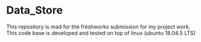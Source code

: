 # Data_Store
This repository is mad for the freshworks submission for my project work.
This code base is developed and tested  on top of linux (ubuntu 18.04.5 LTS) 
